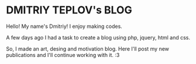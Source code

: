 # DMITRIY TEPLOV's BLOG

Hello! My name's Dmitriy! I enjoy making codes.

A few days ago I had a task to create a blog using php, jquery, html and css.

So, I made an art, desing and motivation blog. Here I'll post my new publications and I'll continue working with it. :3
